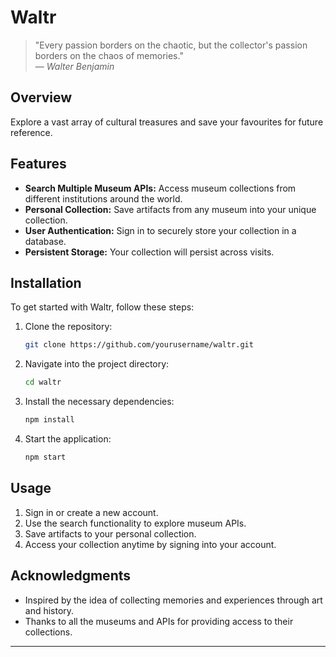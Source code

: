 # Waltr

> "Every passion borders on the chaotic, but the collector's passion borders on the chaos of memories."  
> — *Walter Benjamin*

## Overview

Explore a vast array of cultural treasures and save your favourites for future reference.

## Features

- **Search Multiple Museum APIs:** Access museum collections from different institutions around the world.
- **Personal Collection:** Save artifacts from any museum into your unique collection.
- **User Authentication:** Sign in to securely store your collection in a database.
- **Persistent Storage:** Your collection will persist across visits.

## Installation

To get started with Waltr, follow these steps:

1. Clone the repository:
   ```bash
   git clone https://github.com/yourusername/waltr.git
   ```

2. Navigate into the project directory:
   ```bash
   cd waltr
   ```

3. Install the necessary dependencies:
   ```bash
   npm install
   ```

4. Start the application:
   ```bash
   npm start
   ```

## Usage

1. Sign in or create a new account.
2. Use the search functionality to explore museum APIs.
3. Save artifacts to your personal collection.
4. Access your collection anytime by signing into your account.

## Acknowledgments

- Inspired by the idea of collecting memories and experiences through art and history.
- Thanks to all the museums and APIs for providing access to their collections.

---
